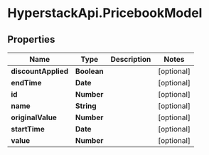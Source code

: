# HyperstackApi.PricebookModel

## Properties

Name | Type | Description | Notes
------------ | ------------- | ------------- | -------------
**discountApplied** | **Boolean** |  | [optional] 
**endTime** | **Date** |  | [optional] 
**id** | **Number** |  | [optional] 
**name** | **String** |  | [optional] 
**originalValue** | **Number** |  | [optional] 
**startTime** | **Date** |  | [optional] 
**value** | **Number** |  | [optional] 


